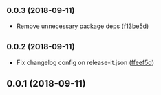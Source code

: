 ## <small>0.0.3 (2018-09-11)</small>

* Remove unnecessary package deps ([f13be5d](https://github.com/samarazaida/zaida/commit/f13be5d))



## <small>0.0.2 (2018-09-11)</small>

* Fix changelog config on release-it.json ([ffeef5d](https://github.com/samarazaida/zaida/commit/ffeef5d))



<a name="0.0.1"></a>
## 0.0.1 (2018-09-11)




